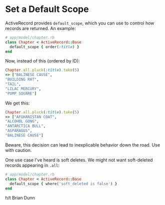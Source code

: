# Set a Default Scope

ActiveRecord  provides `default_scope`, which you can use to control how records are returned. An example:

```ruby
# app/model/chapter.rb
class Chapter < ActiveRecord::Base
  default_scope { order(:title) }
end
```

Now, instead of this (ordered by ID):

```ruby
Chapter.all.pluck(:title).take(5)
=> ["BALINESE CAUSE",
"BUILDING RAT",
"TAIL",
"LILAC MERCURY",
"PUMP SQUARE"]
```

We get this:

```ruby
Chapter.all.pluck(:title).take(5)
=> ["AFGHANISTAN COAT",
"ALCOHOL GONG",
"ANTARCTICA BULL",
"ASPARAGUS",
"BALINESE CAUSE"]
```

Beware, this decision can lead to inexplicable behavior down the road. Use with caution.

One use case I've heard is soft deletes. We might not want soft-deleted records appearing in `.all`:

```ruby
# app/model/chapter.rb
class Chapter < ActiveRecord::Base
  default_scope { where('soft_deleted is false') }
end
```

h/t Brian Dunn
